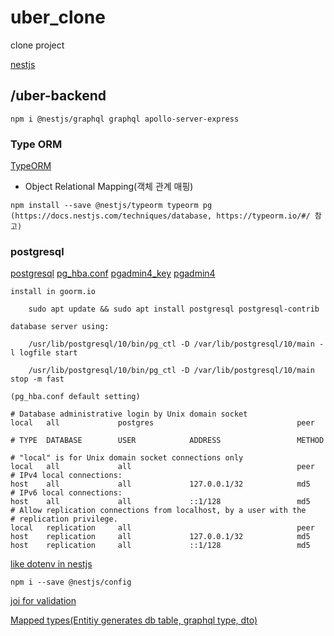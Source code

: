 # uber_clone
clone project

[nestjs](https://docs.nestjs.com/graphql/quick-start#code-first)

## /uber-backend
```
npm i @nestjs/graphql graphql apollo-server-express
```

### Type ORM
[TypeORM](https://typeorm.io/#/)
- Object Relational Mapping(객체 관계 매핑)
```
npm install --save @nestjs/typeorm typeorm pg
(https://docs.nestjs.com/techniques/database, https://typeorm.io/#/ 참고)
```

### postgresql
[postgresql](https://www.postgresql.org/)
[pg_hba.conf](https://mozi.tistory.com/545)
[pgadmin4_key](https://smoh.tistory.com/404)
[pgadmin4](http://forum.goorm.io/topic/9056/pgadmin4-%EC%84%A4%EC%B9%98-%EA%B0%80%EB%8A%A5-%EC%97%AC%EB%B6%80-%EC%A7%88%EB%AC%B8/2)
```
install in goorm.io

	sudo apt update && sudo apt install postgresql postgresql-contrib

database server using:

    /usr/lib/postgresql/10/bin/pg_ctl -D /var/lib/postgresql/10/main -l logfile start
	
	/usr/lib/postgresql/10/bin/pg_ctl -D /var/lib/postgresql/10/main stop -m fast
```
```
(pg_hba.conf default setting)

# Database administrative login by Unix domain socket
local   all             postgres                                peer
 
# TYPE  DATABASE        USER            ADDRESS                 METHOD
 
# "local" is for Unix domain socket connections only
local   all             all                                     peer
# IPv4 local connections:
host    all             all             127.0.0.1/32            md5
# IPv6 local connections:
host    all             all             ::1/128                 md5
# Allow replication connections from localhost, by a user with the
# replication privilege.
local   replication     all                                     peer
host    replication     all             127.0.0.1/32            md5
host    replication     all             ::1/128                 md5
```

[like dotenv in nestjs](https://docs.nestjs.com/techniques/configuration)
```
npm i --save @nestjs/config
```

[joi for validation](https://joi.dev/api/?v=17.4.2)  

[Mapped types(Entitiy generates  db table, graphql type, dto)](https://docs.nestjs.com/graphql/mapped-types)  